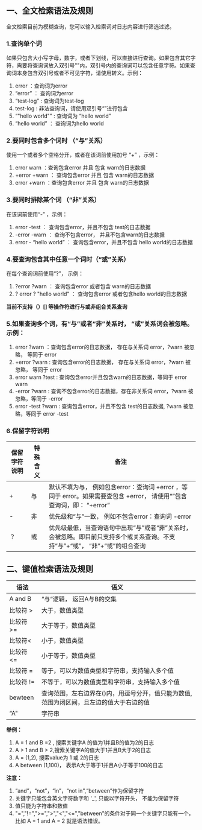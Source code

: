 ## 一、全文检索语法及规则  

全文检索目前为模糊查询，您可以输入检索词对日志内容进行筛选过滤。

### 1.查询单个词

如果只包含大小写字母，数字，或者下划线，可以直接进行查询。如果包含其它字符，需要将查询词放入双引号""内，双引号内的查询词可以包含任意字符。如果查询词本身包含双引号或者不可见字符，请使用转义。示例：

1.	error ：查询词为error
2.	“error” ： 查询词为error
3.	“test-log” : 查询词为test-log
4.	test-log : 非法查询词，请使用双引号“”进行包含
5.	“\"hello world\"” : 查询词为 “hello world”
6.	“hello world” ： 查询词为hello world

### 2.要同时包含多个词时 （“与”关系）

使用一个或者多个空格分开，或者在该词前使用加号 “+” ，示例：

1.	error warn ：查询包含error 并且 包含 warn的日志数据
2.	+error +warn ： 查询包含error 并且 包含 warn的日志数据
3.	error +warn ：查询包含error 并且 包含 warn的日志数据

### 3.要同时排除某个词 （“非”关系）

在该词前使用“-” ，示例：

1.	error -test ： 查询包含error，并且不包含 test的日志数据
2.	-error -warn ： 查询不包含error， 并且不包含warn的日志数据
3.	error - “hello world” ： 查询包含error，并且不包含 hello world的日志数据

### 4.要查询包含其中任意一个词时（“或”关系）

在每个查询词前使用“?”， 示例：

1.	?error ?warn ： 查询包含error 或者包含 warn的日志数据
2.	? error ? "hello world" ： 查询包含error 或者包含hello world的日志数据

**当前不支持（）[] 等操作符进行与或非组合关系查询**

### 5.如果查询多个词，有“与”或者“非”关系时， “或”关系词会被忽略。示例：

1.	error ?warn ：查询包含error的日志数据， 存在与关系词 error，?warn 被忽略， 等同于 error
2.	+error ?warn : 查询包含error的日志数据， 存在与关系词 error，?warn 被忽略， 等同于 error
3.	error warn ?test : 查询包含error并且包含warn的日志数据，等同于 error warn
4.	-error ?warn : 查询不包含error的日志数据，存在非关系词 error，?warn 被忽略，等同于 -error
5.	error -test ?warn : 查询包含error，并且不包含 test的日志数据, ?warn 被忽略，等同于 error -test

### 6.保留字符说明

| 保留字符说明 | 特殊含义 | 备注 |
|---|---|---|
| +	|与|默认不填为与， 例如包含error：查询词 +error ，等同于 error。如果需要查包含 +error， 请使用“”包含查询词，即： “+error”|
| -	|非|优先级和“与”一致， 例如不包含error：查询词 -error|
| ？|或|优先级最低，当查询语句中出现“与”或者“非”关系时，会被忽略。即目前只支持多个或关系查询。不支持“与”+“或”， “非”+“或”的组合查询|


## 二、键值检索语法及规则  

语法 | 语义
---|---
A and B | “与“逻辑， 返回A与B的交集
比较符 >| 大于，数值类型  
比较符 >= | 大于等于，数值类型
比较符< | 小于，数值类型 
比较符 <=  | 小于等于，数值类型 
比较符 = | 等于，可以为数值类型和字符串，支持输入多个值  
比较符 !=  | 不等于，可以为数值类型和字符串，支持输入多个值   
bewteen  | 查询范围，左右边界在()内，用逗号分开，值只能为数值, 范围为闭区间，且左边的值大于右边的值  
“A"  | 字符串 

**举例：**  
1. A = 1 and B =2 , 搜索关键字A 的值为1并且B的值为2的日志
2. A > 1 and B > 2,搜索关键字A的值大于1并且B大于2的日志
3. A = (1,2), 搜索value为 1  或 2的日志
4. A between (1,100)， 表示A大于等于1并且A小于等于100的日志

**注意：**
1. “and”，“not”，“in”，“not in",“between”作为保留字符
2. 关键字只能包含英文字符数字和 '_', 只能以字符开头， 不能为保留字符
3. 值只能为字符串和数值
4. "=","!=",">=",">","<","<=","between"的条件对于同一个关键字只能有一个，比如 A = 1 and A = 2 就是语法错误。
